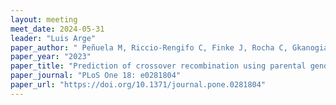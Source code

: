 ```yaml
---
layout: meeting
meet_date: 2024-05-31
leader: "Luis Arge"
paper_author: " Peñuela M, Riccio-Rengifo C, Finke J, Rocha C, Gkanogiannis A, Wing RA, Lorieux M"
paper_year: "2023"
paper_title: "Prediction of crossover recombination using parental genomes"
paper_journal: "PLoS One 18: e0281804"
paper_url: "https://doi.org/10.1371/journal.pone.0281804"
---
```


